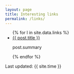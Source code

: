 ```yaml
---
layout: page
title: Interesting links
permalink: /links/
---
```


<ul>
  {% for l in site.data.links %}
    <li>
      <a href="{{ post.link }}">{{ post.title }}</a>
      <p>post.summary</p>
    </li>
  {% endfor %}
</ul>



Last updated: {{ site.time }}
